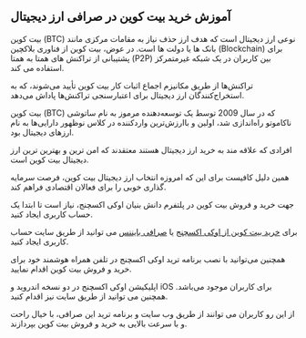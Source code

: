 

## آموزش خرید بیت کوین در صرافی ارز دیجیتال

بیت کوین (BTC) نوعی ارز دیجیتال است که هدف ارز حذف نیاز به مقامات مرکزی مانند بانک ها یا دولت ها است. در عوض، بیت کوین از فناوری بلاکچین (Blockchain) برای پشتیبانی از تراکنش های همتا به همتا (P2P) بین کاربران در یک شبکه غیرمتمرکز استفاده می کند.

  

تراکنش‌ها از طریق مکانیزم اجماع اثبات کار بیت کوین تأیید می‌شوند، که به استخراج‌کنندگان ارز دیجیتال برای اعتبارسنجی تراکنش‌ها پاداش می‌دهد.


بیت کوین (BTC) که در سال 2009 توسط یک توسعه‌دهنده مرموز به نام ساتوشی ناکاموتو راه‌اندازی شد، اولین و باارزش‌ترین واردکننده در کلاس نوظهور دارایی‌ها به نام ارزهای دیجیتال بود.

افرادی که علاقه مند به خرید ارز دیجیتال هستند معتقدند که امن ترین و بهترین ترین ارز دیجیتال بیت کوین است.

  

همین دلیل کافیست برای این که امروزه انتخاب ارز دیجیتال بیت کوین، فرصت سرمایه گذاری خوبی را برای فعالان اقتصادی فراهم کند.

جهت خرید و فروش بیت کوین در پلتفرم دانش بنیان اوکی اکسچنج، نیاز است تا ابتدا یک حساب کاربری ایجاد کنید.

  

برای [خرید بیت کوین از اوکی اکسچنج](https://ok-ex.io/buy-and-sell/BTC/)  یا [صرافی بایننس](https://www.binance.com/en-GB) می توانید از طریق سایت حساب کاربری ایجاد کنید.

  

همچنین می‌توانید با نصب برنامه ترید اوکی اکسچنج در تلفن همراه هوشمند خود برای خرید و فروش بیت کوین اقدام نمایید.


اپلیکیشن اوکی اکسچنج در دو نسخه اندروید و iOS برای کاربران موجود می‌باشد. همچنین می توانید از طریق سایت نیز اقدام کنید.

از این رو کاربران می توانند از طریق وب سایت و برنامه ترید این صرافی، با خیال راحت و با سرعت بالایی به خرید و فروش بیت کوین بپردازند.

